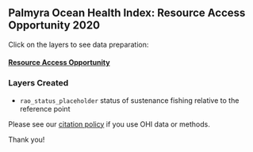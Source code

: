 ## Palmyra Ocean Health Index: Resource Access Opportunity 2020  

Click on the layers to see data preparation:  

#### [Resource Access Opportunity](https://raw.githack.com/OHI-4site/pal-prep/gh-pages/prep/rao/v2020/rao_data_prep.html)   

### Layers Created

- `rao_status_placeholder` status of sustenance fishing relative to the reference point      


Please see our [citation policy](http://ohi-science.org/citation-policy/) if you use OHI data or methods.   

Thank you! 